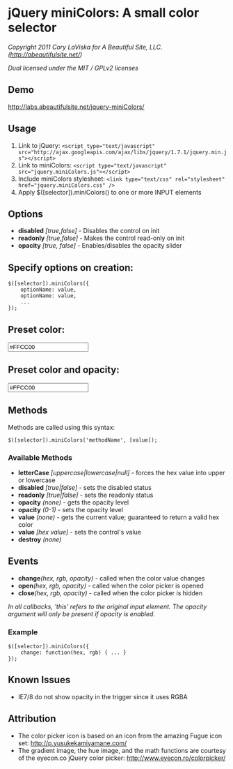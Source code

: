 # jQuery miniColors: A small color selector

_Copyright 2011 Cory LaViska for A Beautiful Site, LLC. (http://abeautifulsite.net/)_

_Dual licensed under the MIT / GPLv2 licenses_


## Demo

http://labs.abeautifulsite.net/jquery-miniColors/


## Usage

1. Link to jQuery: `<script type="text/javascript" src="http://ajax.googleapis.com/ajax/libs/jquery/1.7.1/jquery.min.js"></script>`
2. Link to miniColors: `<script type="text/javascript" src="jquery.miniColors.js"></script>`
3. Include miniColors stylesheet: `<link type="text/css" rel="stylesheet" href="jquery.miniColors.css" />`
4. Apply $([selector]).miniColors() to one or more INPUT elements


## Options

* __disabled__ _[true,false]_ - Disables the control on init
* __readonly__ _[true,false]_ - Makes the control read-only on init
* __opacity__ _[true, false]_ - Enables/disables the opacity slider


## Specify options on creation:

	$([selector]).miniColors({
		optionName: value,
		optionName: value,
		...
	});

## Preset color:

<input type="text" name="color1" value="#FFCC00" />

## Preset color and opacity:

<input type="text" name="color2" value="#FFCC00" data-opacity=".5" />


## Methods

Methods are called using this syntax:

	$([selector]).miniColors('methodName', [value]);

### Available Methods

* __letterCase__ _[uppercase|lowercase|null]_ - forces the hex value into upper or lowercase
* __disabled__ _[true|false]_ - sets the disabled status
* __readonly__ _[true|false]_ - sets the readonly status
* __opacity__ _(none)_ - gets the opacity level
* __opacity__ _(0-1)_ - sets the opacity level
* __value__ _(none)_ - gets the current value; guaranteed to return a valid hex color
* __value__ _[hex value]_ - sets the control's value
* __destroy__ _(none)_


## Events

* __change__*(hex, rgb, opacity)* - called when the color value changes
* __open__*(hex, rgb, opacity)* - called when the color picker is opened
* __close__*(hex, rgb, opacity)* - called when the color picker is hidden

*In all callbacks, 'this' refers to the original input element. The _opacity_ argument will only be present if opacity is enabled.*


### Example

	$([selector]).miniColors({
		change: function(hex, rgb) { ... }
	});

## Known Issues

* IE7/8 do not show opacity in the trigger since it uses RGBA

## Attribution

* The color picker icon is based on an icon from the amazing Fugue icon set: http://p.yusukekamiyamane.com/
* The gradient image, the hue image, and the math functions are courtesy of the eyecon.co jQuery color picker: http://www.eyecon.ro/colorpicker/